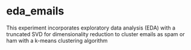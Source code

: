 # eda_emails
This experiment incorporates exploratory data analysis (EDA) with a truncated SVD for dimensionality reduction to cluster emails as spam or ham with a k-means clustering algorithm
